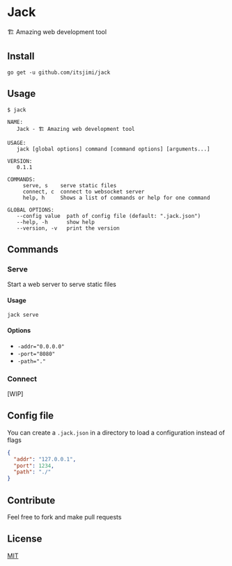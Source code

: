 # Jack
🏗 Amazing web development tool

## Install
```shell
go get -u github.com/itsjimi/jack
```

## Usage
```shell
$ jack
```
```shell
NAME:
   Jack - 🏗 Amazing web development tool

USAGE:
   jack [global options] command [command options] [arguments...]

VERSION:
   0.1.1

COMMANDS:
     serve, s    serve static files
     connect, c  connect to websocket server
     help, h     Shows a list of commands or help for one command

GLOBAL OPTIONS:
   --config value  path of config file (default: ".jack.json")
   --help, -h      show help
   --version, -v   print the version
```

## Commands

### Serve
Start a web server to serve static files

#### Usage
```shell
jack serve
```

#### Options
- `-addr="0.0.0.0"`
- `-port="8080"`
- `-path="."`

### Connect
[WIP]

## Config file
You can create a `.jack.json` in a directory to load a configuration instead of flags
```json
{
  "addr": "127.0.0.1",
  "port": 1234,
  "path": "./"
}
```

## Contribute
Feel free to fork and make pull requests

## License
[MIT](https://github.com/ItsJimi/jack/blob/master/LICENSE)
